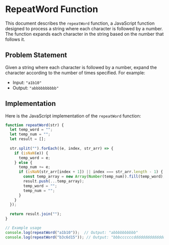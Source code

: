 # RepeatWord Function

This document describes the `repeatWord` function, a JavaScript function designed to process a string where each character is followed by a number. The function expands each character in the string based on the number that follows it.

## Problem Statement

Given a string where each character is followed by a number, expand the character according to the number of times specified. For example:

- Input: `"a1b10"`
- Output: `"abbbbbbbbbb"`

## Implementation

Here is the JavaScript implementation of the `repeatWord` function:

```javascript
function repeatWord(str) {
  let temp_word = "";
  let temp_num = "";
  let result = [];
  
  str.split("").forEach((e, index, str_arr) => {
    if (isNaN(e)) {
      temp_word = e;
    } else {
      temp_num += e;
      if (isNaN(str_arr[index + 1]) || index === str_arr.length - 1) {
        const temp_array = new Array(Number(temp_num)).fill(temp_word);
        result.push(...temp_array);
        temp_word = "";
        temp_num = "";
      }
    }
  });
  
  return result.join("");
}

// Example usage
console.log(repeatWord("a1b10"));  // Output: "abbbbbbbbbb"
console.log(repeatWord("b3c6d15")); // Output: "bbbccccccddddddddddddddd"
